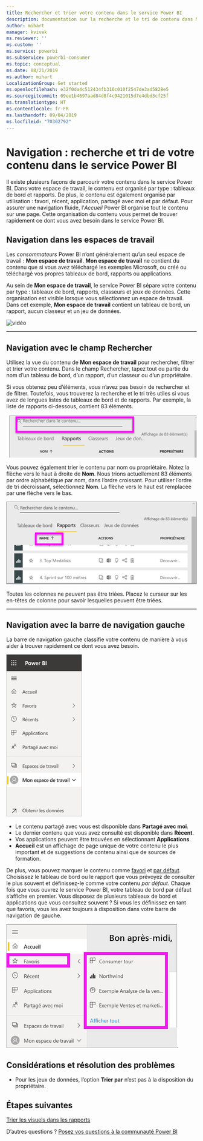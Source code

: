 ```yaml
---
title: Rechercher et trier votre contenu dans le service Power BI
description: documentation sur la recherche et le tri de contenu dans Mon espace de travail Power BI
author: mihart
manager: kvivek
ms.reviewer: ''
ms.custom: ''
ms.service: powerbi
ms.subservice: powerbi-consumer
ms.topic: conceptual
ms.date: 08/21/2019
ms.author: mihart
LocalizationGroup: Get started
ms.openlocfilehash: e32f0da4c512434fb316c010f2547de3ad5828e5
ms.sourcegitcommit: 09ee1b4697aad84d8f4c9421015d7e4dbd3cf25f
ms.translationtype: HT
ms.contentlocale: fr-FR
ms.lasthandoff: 09/04/2019
ms.locfileid: "70302792"
---
```

# <a name="navigation-searching-finding-and-sorting-content-in-power-bi-service"></a>Navigation : recherche et tri de votre contenu dans le service Power BI
Il existe plusieurs façons de parcourir votre contenu dans le service Power BI. Dans votre espace de travail, le contenu est organisé par type : tableaux de bord et rapports.  De plus, le contenu est également organisé par utilisation : favori, récent, application, partagé avec moi et par défaut. Pour assurer une navigation fluide, l’*Accueil* Power BI organise tout le contenu sur une page. Cette organisation du contenu vous permet de trouver rapidement ce dont vous avez besoin dans le service Power BI.  

## <a name="navigation-within-workspaces"></a>Navigation dans les espaces de travail

Les *consommateurs* Power BI n’ont généralement qu’un seul espace de travail : **Mon espace de travail**. **Mon espace de travail** ne contient du contenu que si vous avez téléchargé les exemples Microsoft, ou créé ou téléchargé vos propres tableaux de bord, rapports ou applications.  

Au sein de **Mon espace de travail**, le service Power BI sépare votre contenu par type : tableaux de bord, rapports, classeurs et jeux de données. Cette organisation est visible lorsque vous sélectionnez un espace de travail. Dans cet exemple, **Mon espace de travail** contient un tableau de bord, un rapport, aucun classeur et un jeu de données.

![vidéo](./media/end-user-search-sort/myworkspace/myworkspace.gif)

________________________________________
## <a name="navigation-using-the-search-field"></a>Navigation avec le champ Rechercher
Utilisez la vue du contenu de **Mon espace de travail** pour rechercher, filtrer et trier votre contenu. Dans le champ Rechercher, tapez tout ou partie du nom d’un tableau de bord, d’un rapport, d’un classeur ou d’un propriétaire.  

Si vous obtenez peu d’éléments, vous n’avez pas besoin de rechercher et de filtrer.  Toutefois, vous trouverez la recherche et le tri très utiles si vous avez de longues listes de tableaux de bord et de rapports. Par exemple, la liste de rapports ci-dessous, contient 83 éléments. 

![rechercher un rapport](./media/end-user-experience/power-bi-search.png)

Vous pouvez également trier le contenu par nom ou propriétaire. Notez la flèche vers le haut à droite de **Nom**. Nous trions actuellement 83 éléments par ordre alphabétique par nom, dans l’ordre croissant. Pour utiliser l’ordre de tri décroissant, sélectionnez **Nom**. La flèche vers le haut est remplacée par une flèche vers le bas.

![trier le contenu](./media/end-user-experience/power-bi-sort-new.png)

Toutes les colonnes ne peuvent pas être triées. Placez le curseur sur les en-têtes de colonne pour savoir lesquelles peuvent être triées.

___________________________________________________________________
## <a name="navigation-using-the-left-nav-bar"></a>Navigation avec la barre de navigation gauche
La barre de navigation gauche classifie votre contenu de manière à vous aider à trouver rapidement ce dont vous avez besoin.  

![barre de navigation gauche](./media/end-user-search-sort/power-bi-navbar.png)


- Le contenu partagé avec vous est disponible dans **Partagé avec moi**.
- Le dernier contenu que vous avez consulté est disponible dans **Récent**. 
- Vos applications peuvent être trouvées en sélectionnant **Applications**.
- **Accueil** est un affichage de page unique de votre contenu le plus important et de suggestions de contenu ainsi que de sources de formation.

De plus, vous pouvez marquer le contenu comme [favori](end-user-favorite.md) et [par défaut](end-user-featured.md). Choisissez le tableau de bord ou le rapport que vous prévoyez de consulter le plus souvent et définissez-le comme votre contenu *par défaut*. Chaque fois que vous ouvrez le service Power BI, votre tableau de bord par défaut s’affiche en premier. Vous disposez de plusieurs tableaux de bord et applications que vous consultez souvent ? Si vous les définissez en tant que favoris, vous les avez toujours à disposition dans votre barre de navigation de gauche.

![menu volant Favoris](./media/end-user-search-sort/power-bi-favorite.png).



## <a name="considerations-and-troubleshooting"></a>Considérations et résolution des problèmes
* Pour les jeux de données, l’option **Trier par** n’est pas à la disposition du propriétaire.

## <a name="next-steps"></a>Étapes suivantes
[Trier les visuels dans les rapports](end-user-change-sort.md)

D’autres questions ? [Posez vos questions à la communauté Power BI](http://community.powerbi.com/)
